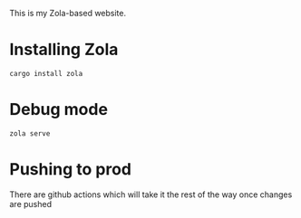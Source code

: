 This is my Zola-based website.

# Installing Zola

```
cargo install zola
```

# Debug mode

```
zola serve
```

# Pushing to prod

There are github actions which will take it the rest of the way once changes are pushed
